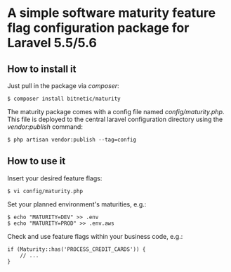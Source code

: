# A simple software maturity feature flag configuration package for Laravel 5.5/5.6

## How to install it

Just pull in the package via _composer_:

    $ composer install bitnetic/maturity

The maturity package comes with a config file named _config/maturity.php_. This file is deployed to the central laravel configuration directory using the _vendor:publish_ command:

    $ php artisan vendor:publish --tag=config

## How to use it

Insert your desired feature flags:

    $ vi config/maturity.php

Set your planned environment's maturities, e.g.:

    $ echo "MATURITY=DEV" >> .env
    $ echo "MATURITY=PROD" >> .env.aws

Check and use feature flags within your business code, e.g.:

    if (Maturity::has('PROCESS_CREDIT_CARDS')) {
        // ...
    }
